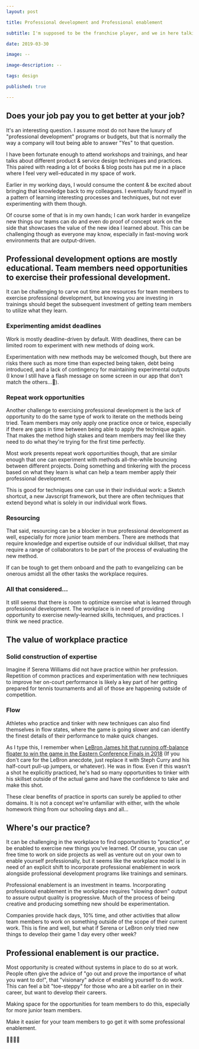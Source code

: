 ```yaml
---
layout: post

title: Professional development and Professional enablement

subtitle: I'm supposed to be the franchise player, and we in here talking about practice...

date: 2019-03-30

image: --

image-description: --

tags: design

published: true

---
```


## Does your job pay you to get better at your job?

It's an interesting question. I assume most do not have the luxury of "professional development" programs or budgets, but that is normally the way a company will tout being able to answer "Yes" to that question.

I have been fortunate enough to attend workshops and trainings, and hear talks about different product & service design techniques and practices. This paired with reading a lot of books & blog posts has put me in a place where I feel very well-educated in my space of work.

Earlier in my working days, I would consume the content & be excited about bringing that knowledge back to my colleagues. I eventually found myself in a pattern of learning interesting processes and techniques, but not ever experimenting with them though.

Of course some of that is in my own hands; I can work harder in evangelize new things our teams can do and even do proof of concept work on the side that showcases the value of the new idea I learned about. This can be challenging though as everyone may know, especially in fast-moving work environments that are output-driven.

## Professional development options are mostly educational. Team members need opportunities to exercise their professional development.

It can be challenging to carve out time ane resources for team members to exercise professional development, but knowing you are investing in trainings should beget the subsequent investment of getting team members to utilize what they learn.

### Experimenting amidst deadlines
Work is mostly deadline-driven by default. With deadlines, there can be limited room to experiment with new methods of doing work.

Experimentation with new methods may be welcomed though, but there are risks there such as more time than expected being taken, debt being introduced, and a lack of contingency for maintaining experimental outputs (I know I still have a flash message on some screen in our app that don't match the others...🤫).

### Repeat work opportunities
Another challenge to exercising professional development is the lack of opportunity to do the same type of work to iterate on the methods being tried. Team members may only apply one practice once or twice, especially if there are gaps in time between being able to apply the technique again. That makes the method high stakes and team members may feel like they need to do what they're trying for the first time perfectly.

Most work presents repeat work opportunities though, that are similar enough that one can experiment with methods all-the-while bouncing between different projects. 
Doing something and tinkering with the process based on what they learn is what can help a team member apply their professional development. 

This is good for techniques one can use in their individual work: a Sketch shortcut, a new Javscript framework, but there are often techniques that extend beyond what is solely in our individual work flows.

### Resourcing
That said, resourcing can be a blocker in true professional development as well, especially for more junior team members. There are methods that require knowledge and expertise outside of our individual skillset, that may require a range of collaborators to be part of the process of evaluating the new method.

If can be tough to get them onboard and the path to evangelizing can be onerous amidst all the other tasks the workplace requires.

### All that considered...
It still seems that there is room to optimize exercise what is learned through professional development. The workplace is in need of providing opportunity to exercise newly-learned skills, techniques, and practices. I think we need practice.

## The value of workplace practice

### Solid construction of expertise
Imagine if Serena Williams did not have practice within her profession. Repetition of common practices and experimentation with new techniques to improve her on-court performance is likely a key part of her getting prepared for tennis tournaments and all of those are happening outside of competition.

### Flow
Athletes who practice and tinker with new techniques can also find themselves in flow states, where the game is going slower and can identify the finest details of their performance to make quick changes. 

As I type this, I remember when [LeBron James hit that running off-balance floater to win the game in the Eastern Conference Finals in 2018](https://www.sbnation.com/lookit/2018/5/6/17324448/lebron-james-game-winning-floater-sportscenter-top-10) (If you don't care for the LeBron anecdote, just replace it with Steph Curry and his half-court pull-up jumpers, or whatever). He was in flow. Even if this wasn't a shot he explicitly practiced, he's had so many opportunities to tinker with his skillset outside of the actual game and have the confidence to take and make this shot.

These clear benefits of practice in sports can surely be applied to other domains. It is not a concept we're unfamiliar with either, with the whole homework thing from our schooling days and all...

## Where's our practice?
It can be challenging in the workplace to find opportunities to "practice", or be enabled to exercise new things you've learned. Of course, you can use free time to work on side projects as well as venture out on your own to enable yourself professionally, but it seems like the workplace model is in need of an explicit shift to incorporate professional enablement in work alongside professional development programs like trainings and seminars.

Professional enablement is an investment in teams. Incorporating professional enablement in the workplace requires "slowing down" output to assure output quality is progressive. Much of the process of being creative and producing something new should be experimentation. 

Companies provide hack days, 10% time, and other activities that allow team members to work on something outside of the scope of their current work. This is fine and well, but what if Serena or LeBron only tried new things to develop their game 1 day every other week?

## Professional enablement is our practice.
Most opportunity is created without systems in place to do so at work. People often give the advice of "go out and prove the importance of what you want to do!", that "visionary" advice of enabling yourself to do work. This can feel a bit "toe-steppy" for those who are a bit earlier on in their career, but want to develop their careers. 

Making space for the opportunities for team members to do this, especially for more junior team members.

Make it easier for your team members to go get it with some professional enablement.

👍🏿✌🏿


